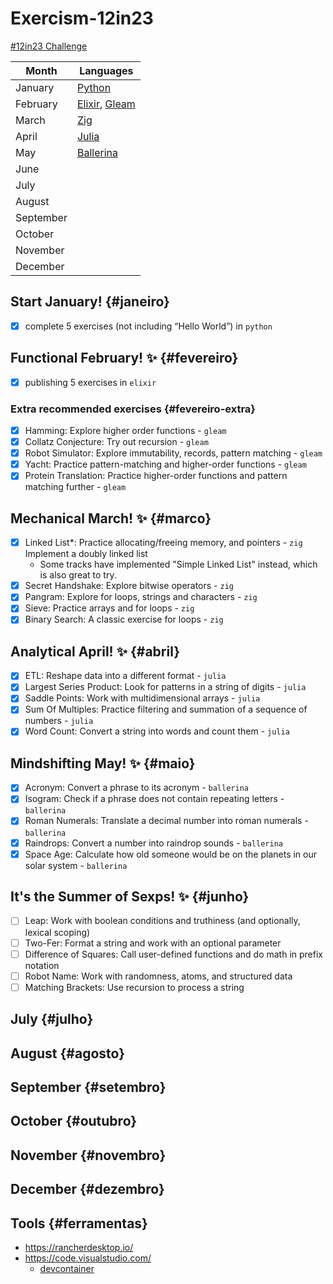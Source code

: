 # Exercism-12in23
[#12in23 Challenge](https://exercism.org/challenges/12in23)

Month | Languages
---|--
January | [Python](#janeiro)
February | [Elixir](#fevereiro), [Gleam](#fevereiro-extra)
March | [Zig](#marco)
April | [Julia](#abril)
May | [Ballerina](#maio)
June | 
July | 
August | 
September | 
October | 
November | 
December | 

## Start January! {#janeiro}

- [x] complete 5 exercises (not including “Hello World”) in `python`

## Functional February! ✨ {#fevereiro}

- [x] publishing 5 exercises in `elixir`

### Extra recommended exercises {#fevereiro-extra}

- [x] Hamming: Explore higher order functions - `gleam`
- [x] Collatz Conjecture: Try out recursion - `gleam`
- [x] Robot Simulator: Explore immutability, records, pattern matching - `gleam`
- [x] Yacht: Practice pattern-matching and higher-order functions - `gleam`
- [x] Protein Translation: Practice higher-order functions and pattern matching further - `gleam`

## Mechanical March! ✨ {#marco}

- [x] Linked List*: Practice allocating/freeing memory, and pointers - `zig` Implement a doubly linked list
    * Some tracks have implemented "Simple Linked List" instead, which is also great to try.
- [x] Secret Handshake: Explore bitwise operators - `zig`
- [x] Pangram: Explore for loops, strings and characters - `zig`
- [x] Sieve: Practice arrays and for loops - `zig`
- [x] Binary Search: A classic exercise for loops - `zig`

## Analytical April! ✨ {#abril}

- [x] ETL: Reshape data into a different format - `julia`
- [x] Largest Series Product: Look for patterns in a string of digits - `julia`
- [x] Saddle Points: Work with multidimensional arrays - `julia`
- [x] Sum Of Multiples: Practice filtering and summation of a sequence of numbers - `julia`
- [x] Word Count: Convert a string into words and count them - `julia`

## Mindshifting May! ✨ {#maio}

- [x] Acronym: Convert a phrase to its acronym - `ballerina`
- [x] Isogram: Check if a phrase does not contain repeating letters - `ballerina`
- [x] Roman Numerals: Translate a decimal number into roman numerals - `ballerina`
- [x] Raindrops: Convert a number into raindrop sounds - `ballerina`
- [x] Space Age: Calculate how old someone would be on the planets in our solar system - `ballerina`

## It's the Summer of Sexps! ✨ {#junho}

- [ ] Leap: Work with boolean conditions and truthiness (and optionally, lexical scoping)
- [ ] Two-Fer: Format a string and work with an optional parameter
- [ ] Difference of Squares: Call user-defined functions and do math in prefix notation
- [ ] Robot Name: Work with randomness, atoms, and structured data
- [ ] Matching Brackets: Use recursion to process a string

## July {#julho}
## August {#agosto}
## September {#setembro}
## October {#outubro}
## November {#novembro}
## December {#dezembro}

## Tools {#ferramentas}

- https://rancherdesktop.io/
- https://code.visualstudio.com/
    - [devcontainer](https://code.visualstudio.com/docs/devcontainers/containers)
